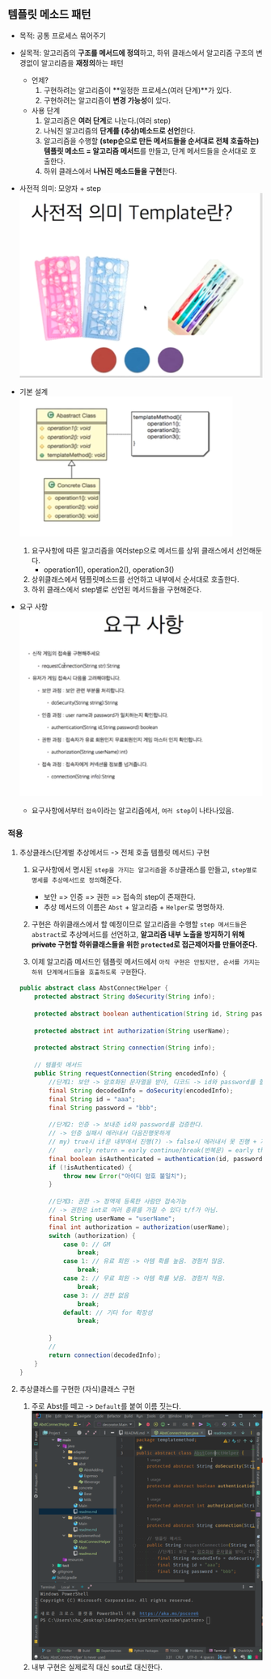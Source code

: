 ## 템플릿 메소드 패턴

- 목적: 공통 프로세스 묶어주기
- 실목적: 알고리즘의 **구조를 메서드에 정의**하고, 하위 클래스에서 알고리즘 구조의 변경없이 알고리즘을 **재정의**하는 패턴
	- 언제?
		1. 구현하려는 알고리즘이 **일정한 프로세스(여러 단계)**가 있다.
		2. 구현하려는 알고리즘이 **변경 가능성**이 있다.
	- 사용 단계
		1. 알고리즘은 **여러 단계**로 나눈다.(여러 step)
		2. 나눠진 알고리즘의 **단계를 (추상)메소드로 선언**한다.
		3. 알고리즘을 수행할 **(step순으로 만든 메서드들을 순서대로 전체 호출하는) 템플릿 메소드 = 알고리즘 메서드**를 만들고, 단계 메서드들을 순서대로 호출한다.
		4. 하위 클래스에서 **나눠진 메소드들을 구현**한다.


- 사전적 의미: 모양자 + step
	![20220607150459](https://raw.githubusercontent.com/is2js/screenshots/main/20220607150459.png)

- 기본 설계
	![20220607150854](https://raw.githubusercontent.com/is2js/screenshots/main/20220607150854.png)
	1. 요구사항에 따른 알고리즘을 여러step으로 메서드를 상위 클래스에서 선언해둔다.
		- operation1(), operation2(), operation3()
	2. 상위클래스에서 템플릿메소드를 선언하고 내부에서 순서대로 호출한다.
	3. 하위 클래스에서 step별로 선언된 메서드들을 구현해준다.

- 요구 사항
	![20220607151141](https://raw.githubusercontent.com/is2js/screenshots/main/20220607151141.png)
	- 요구사항에서부터 `접속`이라는 알고리즘에서, `여러 step`이 나타나있음.

### 적용

1. 추상클래스(단계별 추상메서드 -> 전체 호출 템플릿 메서드) 구현
	1. 요구사항에서 명시된 `step을 가지는 알고리즘`을 `추상`클래스를 만들고, `step별로 명세를 추상메서드로 정의`해준다.
		- 보안 => 인증 => 권한 => 접속의 step이 존재한다.
		- 추상 메서드의 이름은 `Abst` + 알고리즘 + `Helper`로 명명하자.

	2. 구현은 하위클래스에서 할 예정이므로 알고리즘을 수행할 `step 메서드들`은 `abstract`로 추상메서드를 선언하고, **알고리즘 내부 노출을 방지하기 위해 ~~private~~ 구현할 하위클래스들을 위한 `protected`로 접근제어자를 만들어준다.**

	3. 이제 알고리즘 메서드인 템플릿 메서드에서 `아직 구현은 안됬지만, 순서를 가지는 하위 단계메서드들을 호출하도록 구현`한다.

	```java
	public abstract class AbstConnectHelper {
		protected abstract String doSecurity(String info);

		protected abstract boolean authentication(String id, String password);

		protected abstract int authorization(String userName);

		protected abstract String connection(String info);

		// 템플릿 메서드
		public String requestConnection(String encodedInfo) {
			//단계1: 보안 -> 암호화된 문자열을 받아, 디코드 -> id와 password를 할당한다.
			final String decodedInfo = doSecurity(encodedInfo);
			final String id = "aaa";
			final String password = "bbb";

			//단계2: 인증 -> 보내준 id와 password를 검증한다.
			// -> 인증 실패시 에러내서 다음진행못하게
			// my) true시 if문 내부에서 진행(?) -> false시 에러내서 못 진행 + 자동true시 if문 없이 아래에서 이어서 진행
			//     early return = early continue/break(반복문) = early thr!!!
			final boolean isAuthenticated = authentication(id, password);
			if (!isAuthenticated) {
				throw new Error("아이디 암호 불일치");
			}

			//단계3: 권한 -> 정액제 등록한 사람만 접속가능
			// -> 권한은 int로 여러 종류를 가질 수 있다 t/f가 아님.
			final String userName = "userName";
			final int authorization = authorization(userName);
			switch (authorization) {
				case 0: // GM
					break;
				case 1: // 유료 회원 -> 아템 확를 높음. 경험치 많음.
					break;
				case 2: // 무료 회원 -> 아템 확률 낮음. 경험치 적음.
					break;
				case 3: // 권한 없음
					break;
				default: // 기타 for 확장성
					break;

			}
			//
			return connection(decodedInfo);
		}
	}
	```

2. 추상클래스를 구현한 (자식)클래스 구현
	1. 주로 Abst를 떼고 -> `Default`를 붙여 이름 짓는다.
		![a214fe44-cd8e-44ea-873c-e3ebe4696c5d](https://raw.githubusercontent.com/is2js/screenshots/main/a214fe44-cd8e-44ea-873c-e3ebe4696c5d.gif)
	2. 내부 구현은 실제로직 대신 sout로 대신한다.
